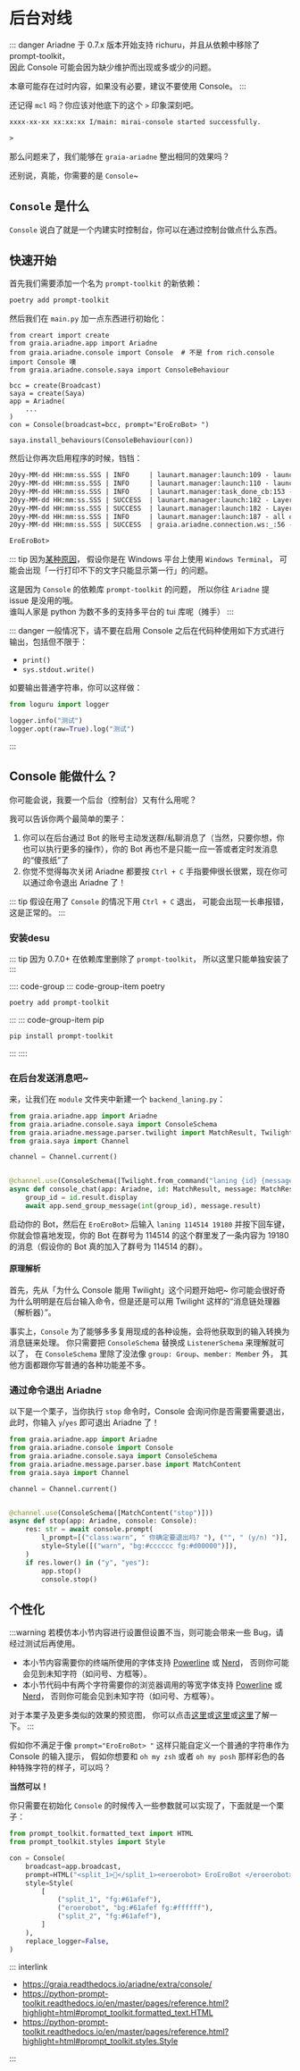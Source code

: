 # 后台对线

::: danger
Ariadne 于 0.7.x 版本开始支持 richuru，并且从依赖中移除了 prompt-toolkit，  
因此 Console 可能会因为缺少维护而出现或多或少的问题。

本章可能存在过时内容，如果没有必要，建议不要使用 Console。
:::

还记得 `mcl` 吗？你应该对他底下的这个 `>` 印象深刻吧。

```txt
xxxx-xx-xx xx:xx:xx I/main: mirai-console started successfully.

>
```

那么问题来了，我们能够在 `graia-ariadne` 整出相同的效果吗？

还别说，真能，你需要的是 `Console`~

## `Console` 是什么

`Console` 说白了就是一个内建实时控制台，你可以在通过控制台做点什么东西。

## 快速开始

首先我们需要添加一个名为 `prompt-toolkit` 的新依赖：

```bash
poetry add prompt-toolkit
```

然后我们在 `main.py` 加一点东西进行初始化：

```python{6,11,13}
from creart import create
from graia.ariadne.app import Ariadne
from graia.ariadne.console import Console  # 不是 from rich.console import Console 噢
from graia.ariadne.console.saya import ConsoleBehaviour

bcc = create(Broadcast)
saya = create(Saya)
app = Ariadne(
    ...
)
con = Console(broadcast=bcc, prompt="EroEroBot> ")

saya.install_behaviours(ConsoleBehaviour(con))
```

然后让你再次启用程序的时候，铛铛：

```txt
20yy-MM-dd HH:mm:ss.SSS | INFO     | launart.manager:launch:109 - launchable components count: 4
20yy-MM-dd HH:mm:ss.SSS | INFO     | launart.manager:launch:110 - launch all components as async task...
20yy-MM-dd HH:mm:ss.SSS | INFO     | launart.manager:task_done_cb:153 - [elizabeth.connection.242679293.http_client_connection] running completed.
20yy-MM-dd HH:mm:ss.SSS | SUCCESS  | launart.manager:launch:182 - Layer #0:[http.universal_client] preparation completed.
20yy-MM-dd HH:mm:ss.SSS | SUCCESS  | launart.manager:launch:182 - Layer #2:[elizabeth.service] preparation completed.
20yy-MM-dd HH:mm:ss.SSS | INFO     | launart.manager:launch:187 - all components prepared, blocking start.
20yy-MM-dd HH:mm:ss.SSS | SUCCESS  | graia.ariadne.connection.ws:_:56 - Successfully got session key

EroEroBot>
```

::: tip
因为[某种原因](https://github.com/prompt-toolkit/python-prompt-toolkit/issues/1483)，
假设你是在 Windows 平台上使用 `Windows Terminal`，
可能会出现「一行打印不下的文字只能显示第一行」的问题。

这是因为 `Console` 的依赖库 `prompt-toolkit` 的问题，
所以你往 `Ariadne` 提 issue 是没用的哦。
<br /><Curtain>谁叫人家是 python 为数不多的支持多平台的 tui 库呢（摊手）</Curtain>
:::

::: danger
一般情况下，请不要在启用 Console 之后在代码种使用如下方式进行输出，包括但不限于：

- `print()`
- `sys.stdout.write()`

如要输出普通字符串，你可以这样做：

```python
from loguru import logger

logger.info("测试")
logger.opt(raw=True).log("测试")
```

:::

## Console 能做什么？

你可能会说，我要一个后台（控制台）又有什么用呢？

我可以告诉你两个最简单的栗子：

1. 你可以在后台通过 Bot 的账号主动发送群/私聊消息了（当然，只要你想，你也可以执行更多的操作），你的 Bot 再也不是只能一应一答或者定时发消息的“傻孩纸”了
2. 你觉不觉得每次关闭 Ariadne 都要按 `Ctrl + C` 手指要伸很长很累，现在你可以通过命令退出 Ariadne 了！

::: tip
假设在用了 `Console` 的情况下用 `Ctrl + C` 退出，
可能会出现一长串报错，这是正常的。
:::

### 安装desu

::: tip
因为 0.7.0+ 在依赖库里删除了 `prompt-toolkit`，
所以这里只能单独安装了
:::

:::: code-group
::: code-group-item poetry

```bash
poetry add prompt-toolkit
```

:::
::: code-group-item pip

```bash
pip install prompt-toolkit
```

:::
::::

### 在后台发送消息吧~

来，让我们在 `module` 文件夹中新建一个 `backend_laning.py`：

```python
from graia.ariadne.app import Ariadne
from graia.ariadne.console.saya import ConsoleSchema
from graia.ariadne.message.parser.twilight import MatchResult, Twilight
from graia.saya import Channel

channel = Channel.current()


@channel.use(ConsoleSchema([Twilight.from_command("laning {id} {message}")]))
async def console_chat(app: Ariadne, id: MatchResult, message: MatchResult):
    group_id = id.result.display
    await app.send_group_message(int(group_id), message.result)
```

启动你的 Bot，然后在 `EroEroBot>` 后输入 `laning 114514 19180` 并按下回车键，
你就会惊喜地发现，你的 Bot 在群号为 114514 的这个群里发了一条内容为 19180 的消息（假设你的 Bot 真的加入了群号为 114514 的群）。

#### 原理解析

首先，先从「为什么 Console 能用 Twilight」这个问题开始吧~
你可能会很好奇为什么明明是在后台输入命令，但是还是可以用 Twilight 这样的“消息链处理器（解析器）”。

事实上，`Console` 为了能够多多复用现成的各种设施，会将他获取到的输入转换为消息链来处理。
你只需要把 `ConsoleSchema` 替换成 `ListenerSchema` 来理解就可以了，
在 `ConsoleSchema` 里除了没法像 `group: Group`、`member: Member` 外，
其他方面都跟你写普通的各种功能差不多。

### 通过命令退出 Ariadne

以下是一个栗子，当你执行 `stop` 命令时，Console 会询问你是否需要需要退出，
此时，你输入 `y`/`yes` 即可退出 Ariadne 了！

```python
from graia.ariadne.app import Ariadne
from graia.ariadne.console import Console
from graia.ariadne.console.saya import ConsoleSchema
from graia.ariadne.message.parser.base import MatchContent
from graia.saya import Channel

channel = Channel.current()


@channel.use(ConsoleSchema([MatchContent("stop")]))
async def stop(app: Ariadne, console: Console):
    res: str = await console.prompt(
        l_prompt=[("class:warn", " 你确定要退出吗? "), ("", " (y/n) ")],
        style=Style([("warn", "bg:#cccccc fg:#d00000")]),
    )
    if res.lower() in ("y", "yes"):
        app.stop()
        console.stop()
```

## 个性化

:::warning
若模仿本小节内容进行设置但设置不当，则可能会带来一些 Bug，请经过测试后再使用。

- 本小节内容需要你的终端所使用的字体支持 [Powerline](https://github.com/powerline/powerline) 或 [Nerd](https://www.nerdfonts.com/)，
  否则你可能会见到未知字符（如问号、方框等）。
- 本小节代码中有两个字符需要你的浏览器调用的等宽字体支持 [Powerline](https://github.com/powerline/powerline) 或 [Nerd](https://www.nerdfonts.com/)，
  否则你可能会见到未知字符（如问号、方框等）。

对于本栗子及更多类似的效果的预览图，
你可以点击[这里](https://github.com/powerline/powerline#screenshots)或[这里](https://ohmyposh.dev/docs/themes)或[这里](https://github.com/ohmyzsh/ohmyzsh/wiki/Themes)了解一下。
:::

假如你不满足于像 `prompt="EroEroBot> "` 这样只能自定义一个普通的字符串作为 Console 的输入提示，
假如你想要和 `oh my zsh` 或者 `oh my posh` 那样彩色的各种特殊字符的样子，可以吗？

**当然可以！**

你只需要在初始化 `Console` 的时候传入一些参数就可以实现了，下面就是一个栗子：

```python
from prompt_toolkit.formatted_text import HTML
from prompt_toolkit.styles import Style

con = Console(
    broadcast=app.broadcast,
    prompt=HTML("<split_1></split_1><eroerobot> EroEroBot </eroerobot><split_2></split_2> "),
    style=Style(
        [
            ("split_1", "fg:#61afef"),
            ("eroerobot", "bg:#61afef fg:#ffffff"),
            ("split_2", "fg:#61afef"),
        ]
    ),
    replace_logger=False,
)
```

::: interlink

- <https://graia.readthedocs.io/ariadne/extra/console/>
- <https://python-prompt-toolkit.readthedocs.io/en/master/pages/reference.html?highlight=html#prompt_toolkit.formatted_text.HTML>
- <https://python-prompt-toolkit.readthedocs.io/en/master/pages/reference.html?highlight=html#prompt_toolkit.styles.Style>

:::
